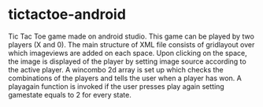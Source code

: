 # tictactoe-android
Tic Tac Toe game made on android studio.  This game can be played by two players (X and 0).
The main structure of XML file consists of gridlayout over which imageviews are added on each space. Upon clicking on the space,
the image is displayed of the player by setting image source according to the active player. A wincombo 2d array is set up which checks the 
combinations of the players and tells the user when a player has won. A playagain function is invoked if the user presses play again
setting gamestate equals to 2 for every state.

